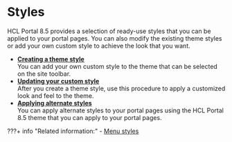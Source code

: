 # Styles

HCL Portal 8.5 provides a selection of ready-use styles that you can be applied to your portal pages. You can also modify the existing theme styles or add your own custom style to achieve the look that you want.

-   **[Creating a theme style](themeopt_cust_newstyle.md)**  
You can add your own custom style to the theme that can be selected on the site toolbar.
-   **[Updating your custom style](../styles/updating_custom_style/index.md)**  
After you create a theme style, use this procedure to apply a customized look and feel to the theme.
-   **[Applying alternate styles](themeopt_cust_altstyle.md)**  
You can apply alternate styles to your portal pages using the HCL Portal 8.5 theme that you can apply to your portal pages.


???+ info "Related information:"
    - [Menu styles](../menus/simple_menu_framework/themeopt_cust_menustyling.md)

